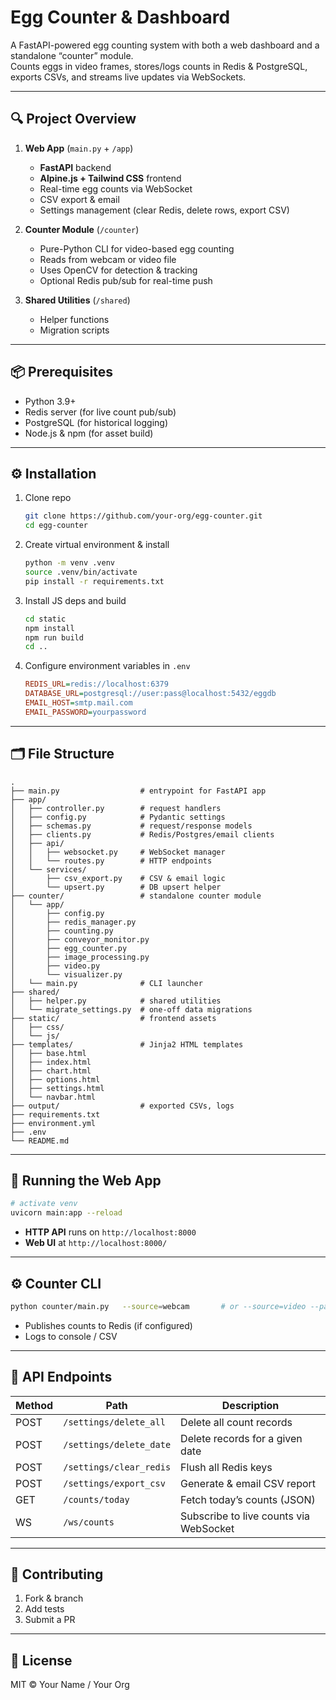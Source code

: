 # Egg Counter & Dashboard

A FastAPI-powered egg counting system with both a web dashboard and a standalone “counter” module.  
Counts eggs in video frames, stores/logs counts in Redis & PostgreSQL, exports CSVs, and streams live updates via WebSockets.

---

## 🔍 Project Overview

1. **Web App** (`main.py` + `/app`)
   - **FastAPI** backend  
   - **Alpine.js + Tailwind CSS** frontend  
   - Real-time egg counts via WebSocket  
   - CSV export & email  
   - Settings management (clear Redis, delete rows, export CSV)

2. **Counter Module** (`/counter`)
   - Pure-Python CLI for video-based egg counting  
   - Reads from webcam or video file  
   - Uses OpenCV for detection & tracking  
   - Optional Redis pub/sub for real-time push  

3. **Shared Utilities** (`/shared`)
   - Helper functions  
   - Migration scripts  

---

## 📦 Prerequisites

- Python 3.9+  
- Redis server (for live count pub/sub)  
- PostgreSQL (for historical logging)  
- Node.js & npm (for asset build)

---

## ⚙️ Installation

1. Clone repo  
   ```bash
   git clone https://github.com/your-org/egg-counter.git
   cd egg-counter
   ```

2. Create virtual environment & install  
   ```bash
   python -m venv .venv
   source .venv/bin/activate
   pip install -r requirements.txt
   ```

3. Install JS deps and build  
   ```bash
   cd static
   npm install
   npm run build
   cd ..
   ```

4. Configure environment variables in `.env`  
   ```ini
   REDIS_URL=redis://localhost:6379
   DATABASE_URL=postgresql://user:pass@localhost:5432/eggdb
   EMAIL_HOST=smtp.mail.com
   EMAIL_PASSWORD=yourpassword
   ```

---

## 🗂️ File Structure

```
.
├── main.py                  # entrypoint for FastAPI app
├── app/
│   ├── controller.py        # request handlers
│   ├── config.py            # Pydantic settings
│   ├── schemas.py           # request/response models
│   ├── clients.py           # Redis/Postgres/email clients
│   ├── api/
│   │   ├── websocket.py     # WebSocket manager
│   │   └── routes.py        # HTTP endpoints
│   └── services/
│       ├── csv_export.py    # CSV & email logic
│       └── upsert.py        # DB upsert helper
├── counter/                 # standalone counter module
│   └── app/
│       ├── config.py
│       ├── redis_manager.py
│       ├── counting.py
│       ├── conveyor_monitor.py
│       ├── egg_counter.py
│       ├── image_processing.py
│       ├── video.py
│       └── visualizer.py
│   └── main.py              # CLI launcher
├── shared/
│   ├── helper.py            # shared utilities
│   └── migrate_settings.py  # one-off data migrations
├── static/                  # frontend assets
│   ├── css/
│   └── js/
├── templates/               # Jinja2 HTML templates
│   ├── base.html
│   ├── index.html
│   ├── chart.html
│   ├── options.html
│   ├── settings.html
│   └── navbar.html
├── output/                  # exported CSVs, logs
├── requirements.txt
├── environment.yml
├── .env
└── README.md
```

---

## 🚀 Running the Web App

```bash
# activate venv
uvicorn main:app --reload
```

- **HTTP API** runs on `http://localhost:8000`
- **Web UI** at `http://localhost:8000/`

---

## ⚙️ Counter CLI

```bash
python counter/main.py   --source=webcam       # or --source=video --path=shared/egg.mp4
```

- Publishes counts to Redis (if configured)  
- Logs to console / CSV  

---

## 🔌 API Endpoints

| Method | Path                       | Description                         |
| ------ | -------------------------- | ----------------------------------- |
| POST   | `/settings/delete_all`     | Delete all count records            |
| POST   | `/settings/delete_date`    | Delete records for a given date     |
| POST   | `/settings/clear_redis`    | Flush all Redis keys                |
| POST   | `/settings/export_csv`     | Generate & email CSV report         |
| GET    | `/counts/today`            | Fetch today’s counts (JSON)         |
| WS     | `/ws/counts`               | Subscribe to live counts via WebSocket |

---

## 🤝 Contributing

1. Fork & branch  
2. Add tests  
3. Submit a PR  

---

## 📄 License

MIT © Your Name / Your Org
